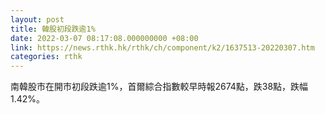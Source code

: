 ```yaml
---
layout: post
title: 韓股初段跌逾1%
date: 2022-03-07 08:17:08.000000000 +08:00
link: https://news.rthk.hk/rthk/ch/component/k2/1637513-20220307.htm
categories: rthk
---
```


南韓股市在開市初段跌逾1%，首爾綜合指數較早時報2674點，跌38點，跌幅1.42%。

